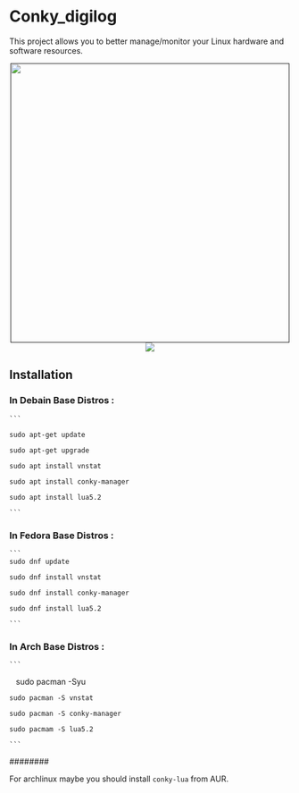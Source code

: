 #  Conky_digilog <br/>
This project allows you to better manage/monitor your Linux hardware and software resources.

<div align="center"><a href=""><img src="http://s8.picofile.com/file/8352588468/Screenshot_from_2019_02_17_22_56_04.png"  width="500"></a></div>

<div align="center"><a href=""><img src="http://s9.picofile.com/file/8352585384/coccccc.gif"></a></div>

## Installation

###  In Debain Base Distros :
	```
	
    sudo apt-get update 
 
    sudo apt-get upgrade

    sudo apt install vnstat 

    sudo apt install conky-manager
    
    sudo apt install lua5.2
    
 	```
### In Fedora Base Distros :

	```
    sudo dnf update

    sudo dnf install vnstat

    sudo dnf install conky-manager
    
    sudo dnf install lua5.2
    
	```
### In Arch Base Distros :
	```
    sudo pacman -Syu

    sudo pacman -S vnstat

    sudo pacman -S conky-manager
    
    sudo pacmam -S lua5.2
    
 	```
########

 For archlinux maybe you should install `conky-lua` from AUR. 
